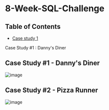 # 8-Week-SQL-Challenge

## Table of Contents
- [Case study 1](-Case-Study-1--Danny's-Diner)
 
 Case Study #1 : Danny's Diner
 
## Case Study #1 - Danny's Diner
 
![image](https://user-images.githubusercontent.com/87584678/180666179-3aba78c2-fe04-4c6b-bd53-43a68b01d948.png)


## Case Study #2 - Pizza Runner

![image](https://user-images.githubusercontent.com/87584678/206867431-ef3357db-6f0b-465b-bdf5-eb3b91094119.png)
